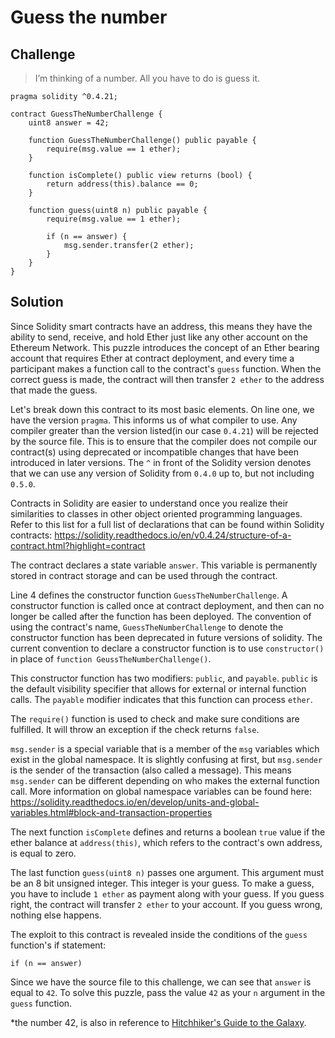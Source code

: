 # Guess the number

## Challenge

>I’m thinking of a number. All you have to do is guess it.

```
pragma solidity ^0.4.21;

contract GuessTheNumberChallenge {
    uint8 answer = 42;

    function GuessTheNumberChallenge() public payable {
        require(msg.value == 1 ether);
    }

    function isComplete() public view returns (bool) {
        return address(this).balance == 0;
    }

    function guess(uint8 n) public payable {
        require(msg.value == 1 ether);

        if (n == answer) {
            msg.sender.transfer(2 ether);
        }
    }
}
```

## Solution

Since Solidity smart contracts have an address, this means they have the ability to send, receive, and hold Ether just like any other account on the Ethereum Network. This puzzle introduces the concept of an Ether bearing account that requires Ether at contract deployment, and every time a participant makes a function call to the contract's ```guess``` function. When the correct guess is made, the contract will then transfer ```2 ether``` to the address that made the guess.

Let's break down this contract to its most basic elements. On line one, we have the version ```pragma```. This informs us of what compiler to use. Any compiler greater than the version listed(in our case ```0.4.21```) will be rejected by the source file. This is to ensure that the compiler does not compile our contract(s) using deprecated or incompatible changes that have been introduced in later versions. The ```^``` in front of the Solidity version denotes that we can use any version of Solidity from ```0.4.0``` up to, but not including ```0.5.0```.

Contracts in Solidity are easier to understand once you realize their similarities to classes in other object oriented programming languages. Refer to this list for a full list of declarations that can be found within Solidity contracts: https://solidity.readthedocs.io/en/v0.4.24/structure-of-a-contract.html?highlight=contract

The contract declares a state variable ```answer```. This variable is permanently stored in contract storage and can be used through the contract.

Line 4 defines the constructor function ```GuessTheNumberChallenge```. A constructor function is called once at contract deployment, and then can no longer be called after the function has been deployed. The convention of using the contract's name, ```GuessTheNumberChallenge``` to denote the constructor function has been deprecated in future versions of solidity. The current convention to declare a constructor function is to use ```constructor()``` in place of ```function GeussTheNumberChallenge()```.

This constructor function has two modifiers: ```public```, and ```payable```. ```public``` is the default visibility specifier that allows for external or internal function calls. The ```payable``` modifier indicates that this function can process ```ether```.

The ```require()``` function is used to check and make sure conditions are fulfilled. It will throw an exception if the check returns ```false```.

```msg.sender``` is a special variable that is a member of the ```msg``` variables which exist in the global namespace. It is slightly confusing at first, but ```msg.sender``` is the sender of the transaction (also called a message). This means ```msg.sender``` can be different depending on who makes the external function call. More information on global namespace variables can be found here:
https://solidity.readthedocs.io/en/develop/units-and-global-variables.html#block-and-transaction-properties

The next function ```isComplete``` defines and returns a boolean ```true``` value if the ether balance at ```address(this)```, which refers to the contract's own address, is equal to zero.

The last function ```guess(uint8 n)``` passes one argument. This argument must be an 8 bit unsigned integer. This integer is your guess. To make a guess, you have to include ```1 ether``` as payment along with your guess. If you guess right, the contract will transfer ```2 ether``` to your account. If you guess wrong, nothing else happens.

The exploit to this contract is revealed inside the conditions of the ```guess``` function's if statement:
```
if (n == answer)
```
Since we have the source file to this challenge, we can see that ```answer``` is equal to ```42```. To solve this puzzle, pass the value ```42``` as your ```n``` argument in the ```guess``` function.

*the number 42, is also in reference to [Hitchhiker's Guide to the Galaxy](https://www.youtube.com/watch?v=aboZctrHfK8).

